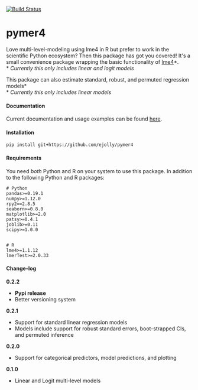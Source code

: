 [![Build Status](https://travis-ci.org/ejolly/pymer4.svg?branch=master)](https://travis-ci.org/ejolly/pymer4)
# pymer4

Love multi-level-modeling using lme4 in R but prefer to work in the scientific Python ecosystem? Then this package has got you covered! It's a small convenience package wrapping the basic functionality of [lme4](https://github.com/lme4/lme4)\*.  
\* *Currently this only includes linear and logit models*

This package can also estimate standard, robust, and permuted regression models\*  
\* *Currently this only includes linear models*

#### Documentation
Current documentation and usage examples can be found [here](http://eshinjolly.com/pymer4/).

#### Installation

```
pip install git+https://github.com/ejolly/pymer4
```

#### Requirements <a name="requirements"></a>
You need *both* Python and R on your system to use this package. In addition to the following Python and R packages:
```
# Python
pandas>=0.19.1
numpy>=1.12.0
rpy2==2.8.5
seaborn>=0.8.0
matplotlib>=2.0
patsy>=0.4.1
joblib>=0.11
scipy>=1.0.0


# R
lme4>=1.1.12
lmerTest>=2.0.33
```

#### Change-log
**0.2.2**
- **Pypi release**
- Better versioning system

**0.2.1**
- Support for standard linear regression models
- Models include support for robust standard errors, boot-strapped CIs, and permuted inference

**0.2.0**
- Support for categorical predictors, model predictions, and plotting

**0.1.0**
- Linear and Logit multi-level models
